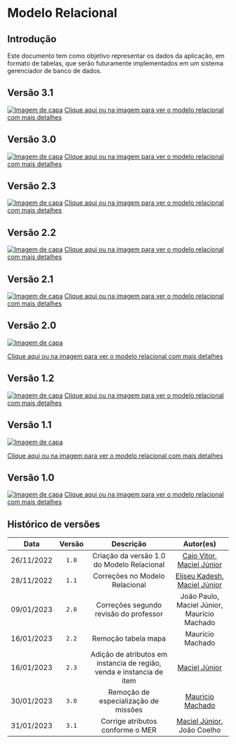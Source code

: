 # Modelo Relacional

## Introdução

Este documento tem como objetivo representar os dados da aplicação, em formato de tabelas, que serão futuramente implementados em um sistema gerenciador de banco de dados.

## Versão 3.1

[![Imagem de capa](../images/modelo-relacional-31.jpg)](../images/modelo-relacional-31.jpg)
[Clique aqui ou na imagem para ver o modelo relacional com mais detalhes](../images/modelo-relacional-31.jpg)

## Versão 3.0

[![Imagem de capa](../images/modelo-relacional-3.png)](../images/modelo-relacional-3.png)
[Clique aqui ou na imagem para ver o modelo relacional com mais detalhes](../images/modelo-relacional-3.png)

## Versão 2.3

[![Imagem de capa](../images/modelo-relacional23.jpg)](../images/modelo-relacional23.jpg)
[Clique aqui ou na imagem para ver o modelo relacional com mais detalhes](../images/modelo-relacional23.jpg)

## Versão 2.2

[![Imagem de capa](../images/modelo-relacional22.png)](../images/modelo-relacional22.png)
[Clique aqui ou na imagem para ver o modelo relacional com mais detalhes](../images/modelo-relacional22.png)

## Versão 2.1

[![Imagem de capa](../images/modelo-relacional21.png)](../images/modelo-relacional21.png)
[Clique aqui ou na imagem para ver o modelo relacional com mais detalhes](../images/modelo-relacional21.png)

## Versão 2.0

[![Imagem de capa](../images/modelo-relacional2.jpg)](../images/modelo-relacional2.jpg)

[Clique aqui ou na imagem para ver o modelo relacional com mais detalhes](../images/modelo-relacional2.jpg)

## Versão 1.2

[![Imagem de capa](../images/modelo-relacional12.jpg)](../images/modelo-relacional12.jpg)
[Clique aqui ou na imagem para ver o modelo relacional com mais detalhes](../images/modelo-relacional12.jpg)

## Versão 1.1

[![Imagem de capa](../images/ModeloRelacional1.1.jpg)](../images/ModeloRelacional1.1.jpg)

[Clique aqui ou na imagem para ver o modelo relacional com mais detalhes](../images/ModeloRelacional1.1.jpg)

## Versão 1.0

[![Imagem de capa](../images/modelo-relacional-1.0.jpg)](../images/modelo-relacional-1.0.jpg)
[Clique aqui ou na imagem para ver o modelo relacional com mais detalhes](../images/modelo-relacional-1.0.jpg)

## Histórico de versões

|    Data    | Versão |                               Descrição                               |                                                Autor(es)                                                |
| :--------: | :----: | :-------------------------------------------------------------------: | :-----------------------------------------------------------------------------------------------------: |
| 26/11/2022 | `1.0`  |              Criação da versão 1.0 do Modelo Relacional               |    [Caio Vitor](https://github.com/caiozim112), [Maciel Júnior](https://github.com/macieljuniormax)     |
| 28/11/2022 | `1.1`  |                    Correções no Modelo Relacional                     | [Eliseu Kadesh](https://github.com/eliseukadesh67), [Maciel Júnior](https://github.com/macieljuniormax) |
| 09/01/2023 | `2.0`  |                Correções segundo revisão do professor                 |                               João Paulo, Maciel Júnior, Maurício Machado                               |
| 16/01/2023 | `2.2`  |                          Remoção tabela mapa                          |                                            Maurício Machado                                             |
| 16/01/2023 | `2.3`  | Adição de atributos em instancia de região, venda e instancia de item |                           [Maciel Júnior](https://github.com/macieljuniormax)                           |
| 30/01/2023 | `3.0`  |                 Remoção de especialização de missões                  |                        [Mauricio Machado](https://github.com/MauricioMachadoFF)                         |
| 31/01/2023 | `3.1`  |                 Corrige atributos conforme o MER               |[Maciel Júnior](https://github.com/macieljuniormax), João Coelho                        |
